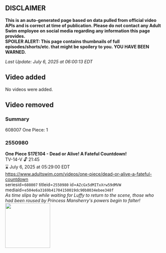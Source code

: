 ## DISCLAIMER
**This is an auto-generated page based on data pulled from official video APIs and is correct at time of publication. Please do not contact any Adult Swim employee on social media regarding any information this page provides.**  
**SPOILER ALERT: This page contains thumbnails of full episodes/shorts/etc. that might be spoilery to you. YOU HAVE BEEN WARNED.**  

_Last Update: July 6, 2025 at 06:00:13 EDT_
## Video added
No videos were added.  
## Video removed
### Summary
608007 One Piece: 1  
### 2550980
**One Piece S17E104 - Dead or Alive! A Fateful Countdown!**  
TV-14-V 🔓 21:45  
⌛ July 6, 2025 at 05:29:00 EDT  
https://www.adultswim.com/videos/one-piece/dead-or-alive-a-fateful-countdown  
seriesid=`608007` titleid=`2550980` id=`AZcGx5dMITxXrw59dMVW` mediaid=`e504e6a3169b41704150019dc90b8034ebee348f`  
_As time slips by while waiting for Luffy to return to the scene, those who had been roused by Princess Mansherry's powers begin to falter!_  
<a href="https://media.cdn.adultswim.com/uploads/20250609/thumbnails/2_25691834518-OP732_S17E104.jpg"><img src="https://media.cdn.adultswim.com/uploads/20250609/thumbnails/2_25691834518-OP732_S17E104.jpg" height="144px" /></a>
